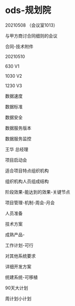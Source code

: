 # ods-规划院



20210508  （会议室1013）

与甲方商讨合同细则的会议

合同-技术附件



20210510

630 V1

1030 V2

1230 V3



数据速度

数据标准

数据安全

数据服务版本

数据服务监控



王华 总经理

项目启动会

适合项目特点组织机构

组织机构人员组成结构

阶段效果-能达到的效果-关键节点

项目管理-机制-周会-月会





人员准备

技术方案

成熟产品-

工作计划-可行

对其他系统要求

详细开发方案

统建系统-可移植





90天大计划

周计划小计划









